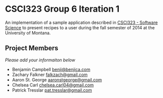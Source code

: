 # CSCI323 Group 6 Iteration 1

An implementation of a sample application described in [CSCI323 - Software Science](https://moodle.umt.edu/course/view.php?id=5416) to present recipes to a user during the fall semester of 2014 at the University of Montana.

## Project Members
_Please add your informaiton below_

* Benjamin Campbell [benji@benjica.com](mailto:benji@benjica.com)
* Zachary Falkner [falkzach@gmail.com](mailto:falkzach@gmail.com)
* Aaron St. George [aaronstgeorge@gmail.com](mailto:aaronstgeorge+school@gmail.com)
* Chelsea Carl [chelsea.carl04@gmail.com](mailto:chelsea.carl04@gmail.com)
* Patrick Tresslar [pat.tresslar@gmail.com](mailto:pat.tresslar@gmail.com)
